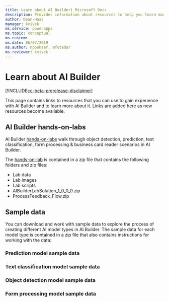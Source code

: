 ```yaml
---
title: Learn about AI Builder| Microsoft Docs
description: Provides information about resources to help you learn more about AI Builder 
author: Dean-Haas
manager: kvivek
ms.service: powerapps
ms.topic: conceptual
ms.custom: 
ms.date: 06/07/2019
ms.author: npouhaer; mfotedar
ms.reviewer: kvivek
---
```


# Learn about AI Builder

[!INCLUDE[cc-beta-prerelease-disclaimer](./includes/cc-beta-prerelease-disclaimer.md)]


This page contains links to resources that you can use to gain experience with AI Builder and to learn more about it. Links are added here as new resources become available. 

## AI Builder hands-on-labs

AI Builder [hands-on-labs](https://aka.ms/ai-builder-labs)  walk through object detection, prediction, text classification, form processing & business card reader scenarios in AI Builder. 

The [hands-on-lab](https://aka.ms/ai-builder-labs) is contained in a zip file that contains the following folders and zip files:
- Lab data
- Lab images
- Lab scripts
- AIBuilderLabSolution_1_0_0_0.zip
- ProcessFeedback_Flow.zip

## Sample data

You can download and work with sample data to explore the process of creating different AI model types in AI Builder. The sample data for each model type is contained in a zip file that also contains instructions for working with the data:

### Prediction model sample data

### Text classification model sample data

### Object detection model sample data

### Form processing model sample data
